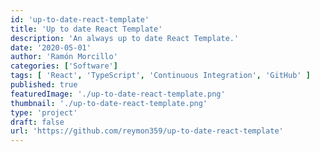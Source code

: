 ```yaml
---
id: 'up-to-date-react-template'
title: 'Up to date React Template'
description: 'An always up to date React Template.'
date: '2020-05-01'
author: 'Ramón Morcillo'
categories: ['Software']
tags: [ 'React', 'TypeScript', 'Continuous Integration', 'GitHub' ]
published: true
featuredImage: './up-to-date-react-template.png'
thumbnail: './up-to-date-react-template.png'
type: 'project'
draft: false
url: 'https://github.com/reymon359/up-to-date-react-template'
---
```

